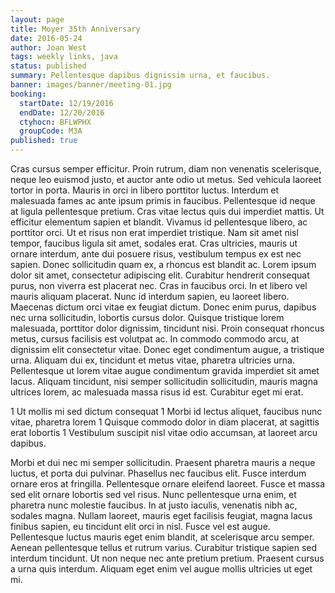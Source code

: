 ```yaml
---
layout: page
title: Moyer 35th Anniversary
date: 2016-05-24
author: Joan West
tags: weekly links, java
status: published
summary: Pellentesque dapibus dignissim urna, et faucibus.
banner: images/banner/meeting-01.jpg
booking:
  startDate: 12/19/2016
  endDate: 12/20/2016
  ctyhocn: BFLWPHX
  groupCode: M3A
published: true
---
```

Cras cursus semper efficitur. Proin rutrum, diam non venenatis scelerisque, neque leo euismod justo, et auctor ante odio ut metus. Sed vehicula laoreet tortor in porta. Mauris in orci in libero porttitor luctus. Interdum et malesuada fames ac ante ipsum primis in faucibus. Pellentesque id neque at ligula pellentesque pretium. Cras vitae lectus quis dui imperdiet mattis. Ut efficitur elementum sapien et blandit. Vivamus id pellentesque libero, ac porttitor orci. Ut et risus non erat imperdiet tristique. Nam sit amet nisl tempor, faucibus ligula sit amet, sodales erat. Cras ultricies, mauris ut ornare interdum, ante dui posuere risus, vestibulum tempus ex est nec sapien. Donec sollicitudin quam ex, a rhoncus est blandit ac.
Lorem ipsum dolor sit amet, consectetur adipiscing elit. Curabitur hendrerit consequat purus, non viverra est placerat nec. Cras in faucibus orci. In et libero vel mauris aliquam placerat. Nunc id interdum sapien, eu laoreet libero. Maecenas dictum orci vitae ex feugiat dictum. Donec enim purus, dapibus nec urna sollicitudin, lobortis cursus dolor. Quisque tristique lorem malesuada, porttitor dolor dignissim, tincidunt nisi. Proin consequat rhoncus metus, cursus facilisis est volutpat ac. In commodo commodo arcu, at dignissim elit consectetur vitae. Donec eget condimentum augue, a tristique urna. Aliquam dui ex, tincidunt et metus vitae, pharetra ultricies urna. Pellentesque ut lorem vitae augue condimentum gravida imperdiet sit amet lacus. Aliquam tincidunt, nisi semper sollicitudin sollicitudin, mauris magna ultrices lorem, ac malesuada massa risus id est. Curabitur eget mi erat.

1 Ut mollis mi sed dictum consequat
1 Morbi id lectus aliquet, faucibus nunc vitae, pharetra lorem
1 Quisque commodo dolor in diam placerat, at sagittis erat lobortis
1 Vestibulum suscipit nisl vitae odio accumsan, at laoreet arcu dapibus.

Morbi et dui nec mi semper sollicitudin. Praesent pharetra mauris a neque luctus, et porta dui pulvinar. Phasellus nec faucibus elit. Fusce interdum ornare eros at fringilla. Pellentesque ornare eleifend laoreet. Fusce et massa sed elit ornare lobortis sed vel risus. Nunc pellentesque urna enim, et pharetra nunc molestie faucibus. In at justo iaculis, venenatis nibh ac, sodales magna. Nullam laoreet, mauris eget facilisis feugiat, magna lacus finibus sapien, eu tincidunt elit orci in nisl. Fusce vel est augue. Pellentesque luctus mauris eget enim blandit, at scelerisque arcu semper. Aenean pellentesque tellus et rutrum varius. Curabitur tristique sapien sed interdum tincidunt. Ut non neque nec ante pretium pretium. Praesent cursus a urna quis interdum. Aliquam eget enim vel augue mollis ultricies ut eget mi.
